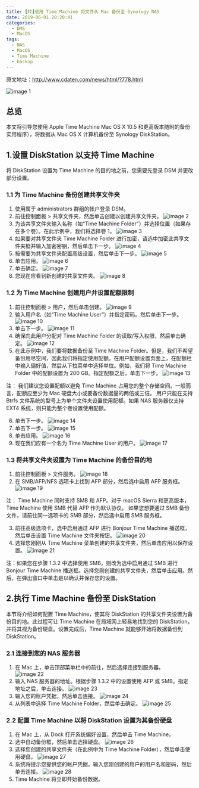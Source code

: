 ```yaml
---
title: [转]使用 Time Machine 将文件从 Mac 备份至 Synology NAS
date: 2019-06-01 20:20:41
categories:
  - DMS
  - MacOS
tags:
  - NAS
  - MacOS
  - Time Machine
  - backup
---
```


<!--more-->

原文地址：http://www.cdaten.com/news/html/?778.html

![image 1](1.png)
## 总览
本文将引导您使用 Apple Time Machine Mac OS X 10.5 和更高版本随附的备份实用程序），将数据从 Mac OS X 计算机备份至 Synology DiskStation。

## 1.设置 DiskStation 以支持 Time Machine
将 DiskStation 设置为 Time Machine 的目的地之前，您需要先登录 DSM 并更改部分设置。
### 1.1 为 Time Machine 备份创建共享文件夹
1. 使用属于 administrators 群组的帐户登录 DSM。
2. 前往控制面板 > 共享文件夹，然后单击创建以创建共享文件夹。
![image 2](2.png)
3. 为该共享文件夹输入名称（如“Time Machine Folder”）并选择位置（如果存在多个卷）。在此示例中，我们将选择卷 1。
![image 3](3.png)
4. 如果要对共享文件夹 Time Machine Folder 进行加密，请选中加密此共享文件夹框并输入加密密钥，然后单击下一步。
![image 4](4.png)
5. 按需要为共享文件夹配置高级设置，然后单击下一步。
![image 5](5.png)
6. 单击应用。
![image 6](6.png)
7. 单击确定。
![image 7](7.png)
8. 您现在应看到新创建的共享文件夹。
![image 8](8.png)

### 1.2 为 Time Machine 创建用户并设置配额限制
1. 前往控制面板 > 用户，然后单击创建。
![image 9](9.png)
2. 输入用户名（如“Time Machine User”）并指定密码。然后单击下一步。
![image 10](10.png)
3. 单击下一步。
![image 11](11.png)
4. 确保向此用户分配对 Time Machine Folder 的读取/写入权限，然后单击确定。
![image 12](12.png)
5. 在此示例中，我们要将数据备份至 Time Machine Folder。但是，我们不希望备份用尽空间，因此我们将指定使用配额。在用户配额设置页面上，在配额栏中输入偏好值，然后从下拉菜单中选择单位。例如，我们将 Time Machine Folder 中的配额设置为 200 GB。指定配额之后，单击下一步。
![image 13](13.png)

注：
我们建议您设置配额以避免 Time Machine 占用您的整个存储空间。一般而言，配额应至少为 Mac 硬盘大小或要备份数据量的两倍或三倍。
用户只能在支持 Btrfs 文件系统的型号上为单个文件夹设置使用配额。如果 NAS 服务器仅支持 EXT4 系统，则只能为整个卷设置使用配额。

6. 单击下一步。
![image 14](14.png)
7. 单击下一步。
![image 15](15.png)
8. 单击应用。
![image 16](16.png)
9. 现在我们应有一个名为 Time Machine User 的用户。
![image 17](17.png)

### 1.3 将共享文件夹设置为 Time Machine 的备份目的地
1. 前往控制面板 > 文件服务。
![image 18](18.png)
2. 在 SMB/AFP/NFS 选项卡上找到 AFP 部分，然后选中启用 AFP 服务框。
![image 19](19.png)

注：
Time Machine 同时支持 SMB 和 AFP。对于 macOS Sierra 和更高版本，Time Machine 使用 SMB 代替 AFP 作为默认协议。
如果您想要通过 SMB 备份文件，请前往同一选项卡的 SMB 部分，然后选中启用 SMB 服务框。

3. 前往高级选项卡，选中启用通过 AFP 进行 Bonjour Time Machine 播送框，然后单击设置 Time Machine 文件夹按钮。
![image 20](20.png)
4. 选择您刚刚从 Time Machine 菜单创建的共享文件夹，然后单击应用以保存设置。
![image 21](21.png)

注：如果您在步骤 1.3.2 中选择使用 SMB，则改为选中启用通过 SMB 进行 Bonjour Time Machine 播送框。选择您刚创建的共享文件夹，然后单击应用。然后，在弹出窗口中单击是以确认并保存您的设置。

## 2.执行 Time Machine 备份至 DiskStation
本节将介绍如何配置 Time Machine，使其将 DiskStation 的共享文件夹设置为备份目的地。此过程可让 Time Machine 在局域网上轻易地找到您的 DiskStation，并将其视为备份硬盘。设置完成后，Time Machine 就能够开始将数据备份到 DiskStation。

### 2.1 连接到您的 NAS 服务器
1. 在 Mac 上，单击顶部菜单栏中的前往，然后选择连接到服务器。
![image 22](22.png)
2. 输入 NAS 服务器的地址。根据步骤 1.3.2 中的设置使用 AFP 或 SMB。指定地址之后，单击连接。
![image 23](23.png)
3. 输入您的帐户凭据，然后单击连接。
![image 24](24.png)
4. 从列表中选择 Time Machine Folder，然后单击确定。
![image 25](25.png)

### 2.2 配置 Time Machine 以将 DiskStation 设置为其备份硬盘
1. 在 Mac 上，从 Dock 打开系统偏好设置，然后单击 Time Machine。
2. 选中自动备份框，然后单击选择硬盘。
![image 26](26.png)
3. 选择您创建的共享文件夹（在此例中为 Time Machine Folder），然后单击使用硬盘。
![image 27](27.png)
4. 系统将提示您提供您的帐户凭据。输入您刚创建的用户的用户名和密码，然后单击连接。
![image 28](28.png)
5. Time Machine 将立即开始备份数据。
